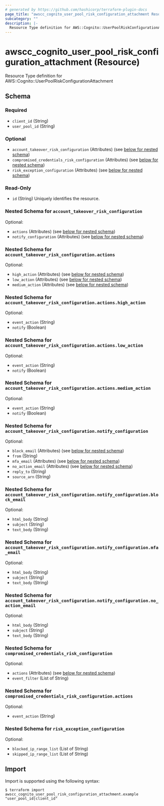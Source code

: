```yaml
---
# generated by https://github.com/hashicorp/terraform-plugin-docs
page_title: "awscc_cognito_user_pool_risk_configuration_attachment Resource - terraform-provider-awscc"
subcategory: ""
description: |-
  Resource Type definition for AWS::Cognito::UserPoolRiskConfigurationAttachment
---
```


# awscc_cognito_user_pool_risk_configuration_attachment (Resource)

Resource Type definition for AWS::Cognito::UserPoolRiskConfigurationAttachment



<!-- schema generated by tfplugindocs -->
## Schema

### Required

- `client_id` (String)
- `user_pool_id` (String)

### Optional

- `account_takeover_risk_configuration` (Attributes) (see [below for nested schema](#nestedatt--account_takeover_risk_configuration))
- `compromised_credentials_risk_configuration` (Attributes) (see [below for nested schema](#nestedatt--compromised_credentials_risk_configuration))
- `risk_exception_configuration` (Attributes) (see [below for nested schema](#nestedatt--risk_exception_configuration))

### Read-Only

- `id` (String) Uniquely identifies the resource.

<a id="nestedatt--account_takeover_risk_configuration"></a>
### Nested Schema for `account_takeover_risk_configuration`

Optional:

- `actions` (Attributes) (see [below for nested schema](#nestedatt--account_takeover_risk_configuration--actions))
- `notify_configuration` (Attributes) (see [below for nested schema](#nestedatt--account_takeover_risk_configuration--notify_configuration))

<a id="nestedatt--account_takeover_risk_configuration--actions"></a>
### Nested Schema for `account_takeover_risk_configuration.actions`

Optional:

- `high_action` (Attributes) (see [below for nested schema](#nestedatt--account_takeover_risk_configuration--actions--high_action))
- `low_action` (Attributes) (see [below for nested schema](#nestedatt--account_takeover_risk_configuration--actions--low_action))
- `medium_action` (Attributes) (see [below for nested schema](#nestedatt--account_takeover_risk_configuration--actions--medium_action))

<a id="nestedatt--account_takeover_risk_configuration--actions--high_action"></a>
### Nested Schema for `account_takeover_risk_configuration.actions.high_action`

Optional:

- `event_action` (String)
- `notify` (Boolean)


<a id="nestedatt--account_takeover_risk_configuration--actions--low_action"></a>
### Nested Schema for `account_takeover_risk_configuration.actions.low_action`

Optional:

- `event_action` (String)
- `notify` (Boolean)


<a id="nestedatt--account_takeover_risk_configuration--actions--medium_action"></a>
### Nested Schema for `account_takeover_risk_configuration.actions.medium_action`

Optional:

- `event_action` (String)
- `notify` (Boolean)



<a id="nestedatt--account_takeover_risk_configuration--notify_configuration"></a>
### Nested Schema for `account_takeover_risk_configuration.notify_configuration`

Optional:

- `block_email` (Attributes) (see [below for nested schema](#nestedatt--account_takeover_risk_configuration--notify_configuration--block_email))
- `from` (String)
- `mfa_email` (Attributes) (see [below for nested schema](#nestedatt--account_takeover_risk_configuration--notify_configuration--mfa_email))
- `no_action_email` (Attributes) (see [below for nested schema](#nestedatt--account_takeover_risk_configuration--notify_configuration--no_action_email))
- `reply_to` (String)
- `source_arn` (String)

<a id="nestedatt--account_takeover_risk_configuration--notify_configuration--block_email"></a>
### Nested Schema for `account_takeover_risk_configuration.notify_configuration.block_email`

Optional:

- `html_body` (String)
- `subject` (String)
- `text_body` (String)


<a id="nestedatt--account_takeover_risk_configuration--notify_configuration--mfa_email"></a>
### Nested Schema for `account_takeover_risk_configuration.notify_configuration.mfa_email`

Optional:

- `html_body` (String)
- `subject` (String)
- `text_body` (String)


<a id="nestedatt--account_takeover_risk_configuration--notify_configuration--no_action_email"></a>
### Nested Schema for `account_takeover_risk_configuration.notify_configuration.no_action_email`

Optional:

- `html_body` (String)
- `subject` (String)
- `text_body` (String)




<a id="nestedatt--compromised_credentials_risk_configuration"></a>
### Nested Schema for `compromised_credentials_risk_configuration`

Optional:

- `actions` (Attributes) (see [below for nested schema](#nestedatt--compromised_credentials_risk_configuration--actions))
- `event_filter` (List of String)

<a id="nestedatt--compromised_credentials_risk_configuration--actions"></a>
### Nested Schema for `compromised_credentials_risk_configuration.actions`

Optional:

- `event_action` (String)



<a id="nestedatt--risk_exception_configuration"></a>
### Nested Schema for `risk_exception_configuration`

Optional:

- `blocked_ip_range_list` (List of String)
- `skipped_ip_range_list` (List of String)

## Import

Import is supported using the following syntax:

```shell
$ terraform import awscc_cognito_user_pool_risk_configuration_attachment.example "user_pool_id|client_id"
```
